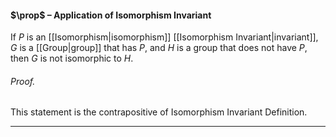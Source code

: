 #### $\prop$ – Application of Isomorphism Invariant
If $P$ is an [[Isomorphism|isomorphism]] [[Isomorphism Invariant|invariant]], $G$ is a [[Group|group]] that has $P$, and $H$ is a group that does not have $P,$ then $G$ is not isomorphic to $H$.

###### *Proof.* 
This statement is the contrapositive of Isomorphism Invariant Definition.
***